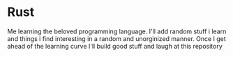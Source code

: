 # Rust
Me learning the beloved programming language. 
I'll add random stuff i learn and things i find interesting in a random and unorginized manner.
Once I get ahead of the learning curve I'll build good stuff and laugh at this repository
